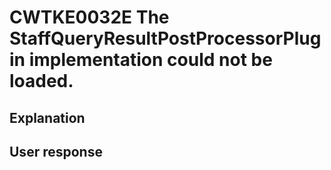 # CWTKE0032E The StaffQueryResultPostProcessorPlugin implementation could not be loaded.

## Explanation

## User response